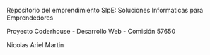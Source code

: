 Repositorio del emprendimiento SIpE: Soluciones Informaticas para Emprendedores

Proyecto Coderhouse - Desarrollo Web - Comisión 57650

Nicolas Ariel Martin
